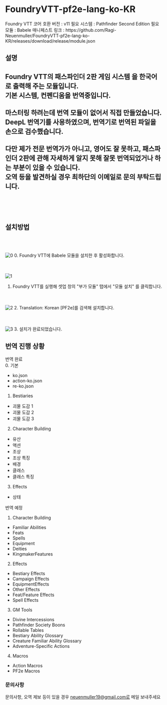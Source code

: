 <h1>FoundryVTT-pf2e-lang-ko-KR</h1>
Foundry VTT 코어 호환 버전 : v11
필요 시스템 : Pathfinder Second Edition
필요 모듈 : Babele
매니페스트 링크 : https://github.com/Ragi-Neuenmuller/FoundryVTT-pf2e-lang-ko-KR/releases/download/release/module.json

<h2>설명<h2>
Foundry VTT의 패스파인더 2판 게임 시스템 을 한국어로 출력해 주는 모듈입니다.<br/>
기본 시스템, 컨펜디움을 번역중입니다.
<br/><br/>
마스터링 하려는데 번역 모듈이 없어서 직접 만들었습니다.<br/>
DeepL 번역기를 사용하였으며, 번역기로 번역된 파일을 손으로 검수했습니다.<br/><br/>
다만 제가 전문 번역가가 아니고, 영어도 잘 못하고, 패스파인더 2판에 관해 자세하게 알지 못해 잘못 번역되었거나 하는 부분이 있을 수 있습니다.<br/>
오역 등을 발견하실 경우 최하단의 이메일로 문의 부탁드립니다.
  
<br/><br/>

<h2>설치방법</h2>

<br/><br/>

![0](https://github.com/Ragi-Neuenmuller/FoundryVTT-pf2e-lang-ko-KR/assets/155063083/87a8d4af-8555-43f2-aa6c-d3044c49fed8)
  0. Foundry VTT에 Babele 모듈을 설치한 후 활성화합니다.

 <br/><br/>
![1](https://github.com/Ragi-Neuenmuller/FoundryVTT-pf2e-lang-ko-KR/assets/155063083/b4644017-b89b-45b0-87f1-ece2ad07f3b6)
  1. Foundry VTT를 실행해 셋업 창의 "부가 모듈" 탭에서 "모듈 설치" 를 클릭합니다.

 <br/><br/>
![2](https://github.com/Ragi-Neuenmuller/FoundryVTT-pf2e-lang-ko-KR/assets/155063083/d8412640-1dd0-4016-b3ab-afce7f520b28)
  2. Translation: Korean [PF2e]를 검색해 설치합니다.

<br/><br/>
![3](https://github.com/Ragi-Neuenmuller/FoundryVTT-pf2e-lang-ko-KR/assets/155063083/06bd949b-ca75-44dd-8949-b11a396f0fec)
  3. 설치가 완료되었습니다.


<h2>번역 진행 상황</h2>

번역 완료<br>
0. 기본
- ko.json
- action-ko.json
- re-ko.json

1. Bestiaries

- 괴물 도감 1
- 괴물 도감 2
- 괴물 도감 3

2. Character Building
- 유산
- 액션
- 조상
- 조상 특징
- 배경
- 클래스
- 클래스 특징

3. Effects
- 상태

번역 예정
1. Character Building
- Familiar Abilities
- Feats
- Spells
- Equipment
- Deities
- KingmakerFeatures

2. Effects
- Bestiary Effects
- Campaign Effects
- EquipmentEffects
- Other Effects
- Feat/Feature Effects
- Spell Effects

3. GM Tools
- Divine Intercessions
- Pathfinder Society Boons
- Rollable Tables
- Bestiary Ability Glossary
- Creature Familiar Ability Glossary
- Adventure-Specific Actions

4. Macros
- Action Macros
- PF2e Macros



<h3>문의사항</h3>

문의사항, 오역 제보 등이 있을 경우 neuenmuller19@gmail.com로 메일 보내주세요
